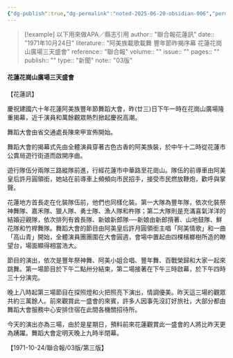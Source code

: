 ```yaml
---
{"dg-publish":true,"dg-permalink":"noted-2025-06-20-obsidian-006","permalink":"/noted-2025-06-20-obsidian-006/","title":"阿美族載歌載舞 豐年節昨揭序幕 花蓮花崗山廣場三天盛會","tags":["花蓮縣志"],"noteIcon":"3","created":"2025-05-15T19:52:04.019+08:00","updated":"2025-06-20T12:03:31.835+08:00"}
---
```



> [!example] 以下用來做APA／縣志引用
> 	author:: "聯合報花蓮訊"
> 	date:: "1971年10月24日"
> 	literature:: "阿美族載歌載舞 豐年節昨揭序幕 花蓮花崗山廣場三天盛會"
> 	reference:: "聯合報"
> 		volume:: ""
> 		issue:: ""
> 		pages:: ""
> 		publish:: ""
> 	type:: "新聞"	
> 		note:: "03版"


#### 花蓮花崗山廣場三天盛會

【花蓮訊】

慶祝建國六十年花蓮阿美族豐年節舞蹈大會，昨(廿三)日下午一時在花崗山廣場隆重揭幕，近千演員和萬餘觀眾熱烈掀起慶祝高潮。

舞蹈大會由省交通處長陳來甲宣佈開始。

舞蹈大會的揭幕式先由全體演員穿著古色古香的阿美族裝，於中午十二時從花蓮市公賣局遊行街道而啟開序曲。

遊行隊伍分兩隊三路縱隊前進，行經花蓮市中華路至花崗山。隊伍的前導車由阿美皇后許月圓領銜，她站在前導車上頻頻向市民招手，接受市民燃放鞭炮，歡呼與掌聲。

花蓮地方首長走在化裝隊伍前，他們也同樣化裝。第一大隊為豐年隊，依次化裝祭神舞隊、嘉禾隊、獵人隊、勇士隊、漁人隊和杵隊；第二大隊則是充滿喜氣洋洋的結婚迎親隊，依次排列有酋長隊、新娘新郎隊──新娘由新郎揹著、山地鼓隊、鮮花隊和竹桿舞隊。舞蹈大會的節目由阿美皇后許月圓領銜主唱「阿美情歌」和一曲「高山青」開始，全體演員團團圍在大會圓週，會場中置起由四棵檳榔樹所造的瞭望台，場面顯得相當浩大。

節目的演出，依次是豐年祭神舞、阿美小姐合唱、豐年舞、百戰榮歸和大家一起來跳舞。第一場節目於下午二點卅分結束，第二場接著在下午三時啟幕，於下午四時三十分演完。

晚上八時起第三場節目在探照燈和火把照亮下演出，情調優美。昨天這三場的觀眾共約三萬餘人。前來觀賞此一盛會的來賓，許多人因事先沒訂好旅社，大部分都由舞蹈大會服務中心安排住宿在此間各機關招待所。

今天的演出亦為三場，由於是星期日，預料前來花蓮觀賞此一盛會的人將比昨天更為踴躍。舞蹈大會定明天晚上九時半閉幕。

【1971-10-24/聯合報/03版/第三版】